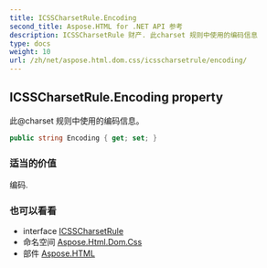 ```yaml
---
title: ICSSCharsetRule.Encoding
second_title: Aspose.HTML for .NET API 参考
description: ICSSCharsetRule 财产. 此charset 规则中使用的编码信息
type: docs
weight: 10
url: /zh/net/aspose.html.dom.css/icsscharsetrule/encoding/
---
```

## ICSSCharsetRule.Encoding property

此@charset 规则中使用的编码信息。

```csharp
public string Encoding { get; set; }
```

### 适当的价值

编码.

### 也可以看看

* interface [ICSSCharsetRule](../)
* 命名空间 [Aspose.Html.Dom.Css](../../icsscharsetrule/)
* 部件 [Aspose.HTML](../../../)


